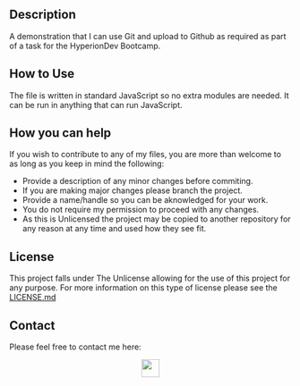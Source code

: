 ## Description

A demonstration that I can use Git and upload to Github as required as part of a task for the HyperionDev Bootcamp.

## How to Use

The file is written in standard JavaScript so no extra modules are needed. It can be run in anything that can run JavaScript.

## How you can help

If you wish to contribute to any of my files, you are more than welcome to as long as you keep in mind the following:
 - Provide a description of any minor changes before commiting.
 - If you are making major changes please branch the project.
 - Provide a name/handle so you can be aknowledged for your work.
 - You do not require my permission to proceed with any changes.
 - As this is Unlicensed the project may be copied to another repository for any reason at any time and used how they see fit.

## License

This project falls under The Unlicense allowing for the use of this project for any purpose. For more information on this type of license please see the [LICENSE.md](https://github.com/alexhill-coder/gitTask/blob/master/LICENSE.md)

## Contact

Please feel free to contact me here:
<p align=center>
<a href="https://www.linkedin.com/in/alex-hill-webdeveloper">
<img src="https://img.shields.io/badge/-@alex hill webdeveloper-blue?style=for-the-badge&logo=Linkedin&logoColor=white&link=https://www.linkedin.com/in/alex-hill-webdeveloper/" height=32/>
</a>
</p>
